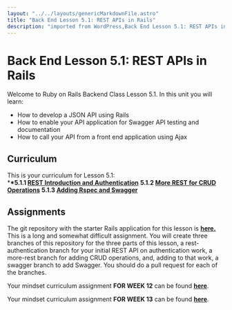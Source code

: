```yaml
---
layout: "../../layouts/genericMarkdownFile.astro"
title: "Back End Lesson 5.1: REST APIs in Rails"
description: "imported from WordPress,Back End Lesson 5.1: REST APIs in Rails"
---
```


# Back End Lesson 5.1: REST APIs in Rails

Welcome to Ruby on Rails Backend Class Lesson 5.1\. In this unit you will learn:

- How to develop a JSON API using Rails
- How to enable your API application for Swagger API testing and documentation
- How to call your API from a front end application using Ajax

## Curriculum

This is your curriculum for Lesson 5.1:  
\***\*5.1.1 [REST Introduction and Authentication](https://learn.codethedream.org/rest-introduction-and-authentication/)**
**5.1.2 [More REST for CRUD Operations](https://learn.codethedream.org/more-rest-apis/)**
**5.1.3 [Adding Rspec and Swagger](https://learn.codethedream.org/documenting-rest-apis-with-swagger/)**

## Assignments

The git repository with the starter Rails application for this lesson is **[here.](https://github.com/Code-the-Dream-School/R6-rest-rails)** This is a long and somewhat difficult assignment. You will create three branches of this repository for the three parts of this lesson, a rest-authentication branch for your initial REST API on authentication work, a more-rest branch for adding CRUD operations, and, adding to that work, a swagger branch to add Swagger. You should do a pull request for each of the branches.

Your mindset curriculum assignment **FOR WEEK 12** can be found **[here](https://learn.codethedream.org/mindset-curriculum-debugging-part-2/)**.

Your mindset curriculum assignment **FOR WEEK 13** can be found **[here](https://learn.codethedream.org/mindset-curriculum-asking-for-help-part-2/)**.
